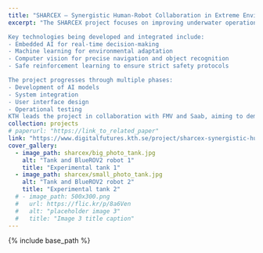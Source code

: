 ```yaml
---
title: "SHARCEX – Synergistic Human-Robot Collaboration in Extreme Environments: Simulation to Experimental Validation"
excerpt: "The SHARCEX project focuses on improving underwater operations by integrating advanced autonomous underwater vehicles (AUVs) with human divers. The goal is to enhance safety and efficiency in extreme underwater environments such as defense, rescue operations, and law enforcement.

Key technologies being developed and integrated include:
- Embedded AI for real-time decision-making
- Machine learning for environmental adaptation
- Computer vision for precise navigation and object recognition
- Safe reinforcement learning to ensure strict safety protocols

The project progresses through multiple phases:
- Development of AI models
- System integration
- User interface design
- Operational testing
KTH leads the project in collaboration with FMV and Saab, aiming to demonstrate robust AUV-Diver collaborations validated through extensive simulations and experiments."
collection: projects
# paperurl: "https://link_to_related_paper"
link: "https://www.digitalfutures.kth.se/project/sharcex-synergistic-human-robot-collaboration-in-extreme-environments-simulation-to-experimental-validation/"
cover_gallery:
  - image_path: sharcex/big_photo_tank.jpg
    alt: "Tank and BlueROV2 robot 1"
    title: "Experimental tank 1"
  - image_path: sharcex/small_photo_tank.jpg
    alt: "Tank and BlueROV2 robot 2"
    title: "Experimental tank 2"
  # - image_path: 500x300.png
  #   url: https://flic.kr/p/8a6Ven
  #   alt: "placeholder image 3"
  #   title: "Image 3 title caption"
---
```


{% include base_path %}

<!-- The work in this project eventually lead to A publication on ECC 2024 (pending acceptance). -->